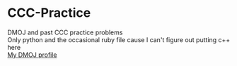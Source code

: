 # CCC-Practice
DMOJ and past CCC practice problems </br> 
Only python and the occasional ruby file cause I can't figure out putting c++ here <br/> 
[My DMOJ profile](https://dmoj.ca/user/TheNatBoi)
